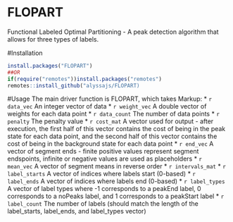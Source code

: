# FLOPART 
Functional Labeled Optimal Partitioning - A peak detection algorithm that allows for three types of labels.

#Installation

```r
install.packages("FLOPART")
##OR
if(require("remotes"))install.packages("remotes")
remotes::install_github("alyssajs/FLOPART)
```

#Usage
The main driver function is FLOPART, which takes
Markup: * ```r data_vec``` An integer vector of data 
        * ```r weight_vec``` A double vector of weights for each data point
        * ```r data_count``` The number of data points
        * ```r penalty``` The penalty value
        * ```r cost_mat``` A vector used for output - after execution, the first half of this vector contains the cost of being in the peak state for each data point, and the second half of this 
vector contains the cost of being in the background state for each data point
        * ```r end_vec``` A vector of segment ends - finite positive values represent segment endspoints, infinite or negative values are used as placeholders
        * ```r mean_vec``` A vector of segment means in reverse order
        * ```r intervals_mat```
        * ```r label_starts``` A vector of indices where labels start (0-based)
        * ```r label_ends``` A vector of indices where labels end (0-based)
        * ```r label_types``` A vector of label types where -1 corresponds to a peakEnd label, 0 corresponds to a noPeaks label, and 1 corresponds to a peakStart label
        * ```r label_count``` The number of labels (should match the length of the label_starts, label_ends, and label_types vector)

     
